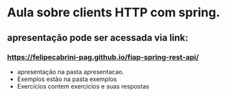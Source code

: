 # Aula sobre clients HTTP com spring.
## apresentação pode ser acessada via link:
### https://felipecabrini-pag.github.io/fiap-spring-rest-api/
- apresentação na pasta apresentacao.
- Exemplos estão na pasta exemplos
- Exercicios contem exercicios e suas respostas
